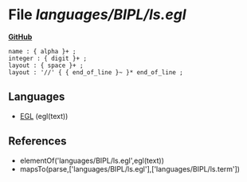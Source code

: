 # File _languages/BIPL/ls.egl_
**[GitHub](https://github.com/softlang/yas/blob/master/languages/BIPL/ls.egl)**
```
name : { alpha }+ ;
integer : { digit }+ ;
layout : { space }+ ;
layout : '//' { { end_of_line }~ }* end_of_line ;
```

## Languages
* [EGL](../languages/EGL.md) (egl(text))

## References
* elementOf('languages/BIPL/ls.egl',egl(text))
* mapsTo(parse,['languages/BIPL/ls.egl'],['languages/BIPL/ls.term'])
